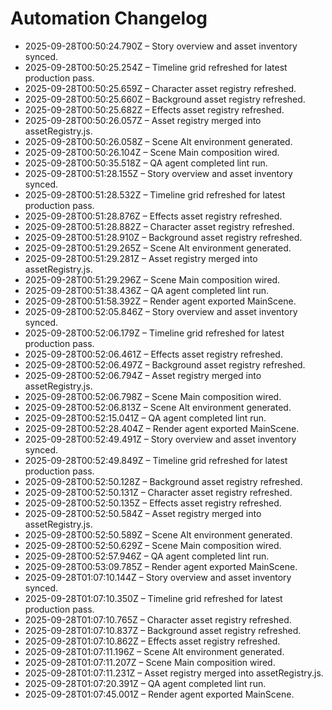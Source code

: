 # Automation Changelog

- 2025-09-28T00:50:24.790Z – Story overview and asset inventory synced.
- 2025-09-28T00:50:25.254Z – Timeline grid refreshed for latest production pass.
- 2025-09-28T00:50:25.659Z – Character asset registry refreshed.
- 2025-09-28T00:50:25.660Z – Background asset registry refreshed.
- 2025-09-28T00:50:25.682Z – Effects asset registry refreshed.
- 2025-09-28T00:50:26.057Z – Asset registry merged into assetRegistry.js.
- 2025-09-28T00:50:26.058Z – Scene Alt environment generated.
- 2025-09-28T00:50:26.104Z – Scene Main composition wired.
- 2025-09-28T00:50:35.518Z – QA agent completed lint run.
- 2025-09-28T00:51:28.155Z – Story overview and asset inventory synced.
- 2025-09-28T00:51:28.532Z – Timeline grid refreshed for latest production pass.
- 2025-09-28T00:51:28.876Z – Effects asset registry refreshed.
- 2025-09-28T00:51:28.882Z – Character asset registry refreshed.
- 2025-09-28T00:51:28.910Z – Background asset registry refreshed.
- 2025-09-28T00:51:29.265Z – Scene Alt environment generated.
- 2025-09-28T00:51:29.281Z – Asset registry merged into assetRegistry.js.
- 2025-09-28T00:51:29.296Z – Scene Main composition wired.
- 2025-09-28T00:51:38.436Z – QA agent completed lint run.
- 2025-09-28T00:51:58.392Z – Render agent exported MainScene.
- 2025-09-28T00:52:05.846Z – Story overview and asset inventory synced.
- 2025-09-28T00:52:06.179Z – Timeline grid refreshed for latest production pass.
- 2025-09-28T00:52:06.461Z – Effects asset registry refreshed.
- 2025-09-28T00:52:06.497Z – Background asset registry refreshed.
- 2025-09-28T00:52:06.794Z – Asset registry merged into assetRegistry.js.
- 2025-09-28T00:52:06.798Z – Scene Main composition wired.
- 2025-09-28T00:52:06.813Z – Scene Alt environment generated.
- 2025-09-28T00:52:15.041Z – QA agent completed lint run.
- 2025-09-28T00:52:28.404Z – Render agent exported MainScene.
- 2025-09-28T00:52:49.491Z – Story overview and asset inventory synced.
- 2025-09-28T00:52:49.849Z – Timeline grid refreshed for latest production pass.
- 2025-09-28T00:52:50.128Z – Background asset registry refreshed.
- 2025-09-28T00:52:50.131Z – Character asset registry refreshed.
- 2025-09-28T00:52:50.135Z – Effects asset registry refreshed.
- 2025-09-28T00:52:50.584Z – Asset registry merged into assetRegistry.js.
- 2025-09-28T00:52:50.589Z – Scene Alt environment generated.
- 2025-09-28T00:52:50.629Z – Scene Main composition wired.
- 2025-09-28T00:52:57.946Z – QA agent completed lint run.
- 2025-09-28T00:53:09.785Z – Render agent exported MainScene.
- 2025-09-28T01:07:10.144Z – Story overview and asset inventory synced.
- 2025-09-28T01:07:10.350Z – Timeline grid refreshed for latest production pass.
- 2025-09-28T01:07:10.765Z – Character asset registry refreshed.
- 2025-09-28T01:07:10.837Z – Background asset registry refreshed.
- 2025-09-28T01:07:10.862Z – Effects asset registry refreshed.
- 2025-09-28T01:07:11.196Z – Scene Alt environment generated.
- 2025-09-28T01:07:11.207Z – Scene Main composition wired.
- 2025-09-28T01:07:11.231Z – Asset registry merged into assetRegistry.js.
- 2025-09-28T01:07:20.391Z – QA agent completed lint run.
- 2025-09-28T01:07:45.001Z – Render agent exported MainScene.
